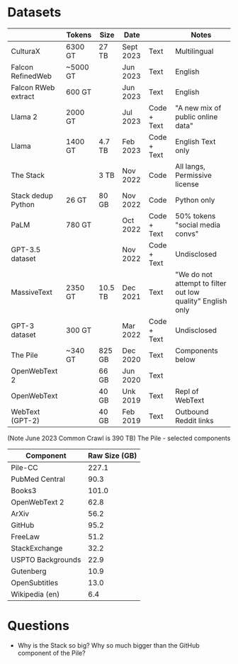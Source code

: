 
# Datasets

|                    | Tokens  | Size    | Date      |             | Notes                         |
|--------------------|---------|---------|-----------|-------------|-------------------------------|
| CulturaX           | 6300 GT | 27 TB   | Sept 2023 | Text        | Multilingual                  |
| Falcon RefinedWeb  | ~5000 GT |         | Jun 2023  | Text        | English                       |  
| Falcon RWeb extract | 600 GT  |         | Jun 2023  | Text        | English                       |
| Llama 2 | 2000 GT |         | Jul 2023  | Code + Text | "A new mix of public online data" | 
| Llama | 1400 GT | 4.7 TB  | Feb 2023  | Code + Text | English Text only | 
| The Stack          |         | 3 TB    | Nov 2022  | Code        | All langs, Permissive license |
| Stack dedup Python | 26 GT   | 80 GB   | Nov 2022  | Code        | Python only                   |
| PaLM  | 780 GT  |         | Oct 2022  | Code + Text | 50% tokens "social media convs" |
| GPT-3.5 dataset    |         |         | Nov 2022  | Code + Text | Undisclosed                   |
| MassiveText | 2350 GT | 10.5 TB | Dec 2021 | Text        | "We do not attempt to filter out low quality" English only |
| GPT-3 dataset      | 300 GT  |         | Mar 2022  | Code + Text | Undisclosed                   | 
| The Pile           | ~340 GT | 825 GB  | Dec 2020  | Text        | Components below              |
| OpenWebText 2      |         | 66 GB   | Jun 2020  | Text        |                               | |  
| OpenWebText        |         | 40 GB   | Unk 2019  | Text        | Repl of WebText               | 
| WebText (GPT-2)    |         | 40 GB   | Feb 2019  | Text        | Outbound Reddit links         |

(Note June 2023 Common Crawl is 390 TB)
The Pile - selected components

| Component | Raw Size (GB) |
| --- |---------------|
| Pile-CC | 227.1         |
| PubMed Central | 90.3          |
| Books3 | 101.0         |
| OpenWebText 2 | 62.8          |
| ArXiv | 56.2          |
| GitHub | 95.2          |
| FreeLaw | 51.2          |
| StackExchange | 32.2          |
| USPTO Backgrounds | 22.9          |
| Gutenberg | 10.9          |
| OpenSubtitles | 13.0          |
| Wikipedia (en) | 6.4           |

# Questions

* Why is the Stack so big? Why so much bigger than the GitHub component of the Pile?


